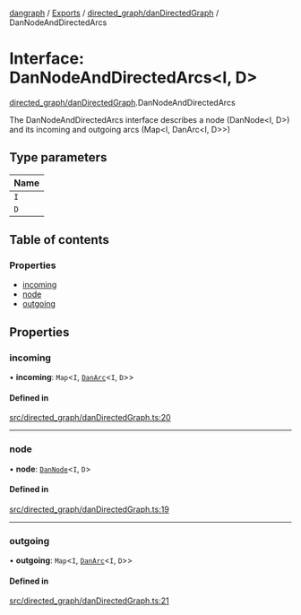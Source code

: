 [dangraph](../README.md) / [Exports](../modules.md) / [directed\_graph/danDirectedGraph](../modules/directed_graph_danDirectedGraph.md) / DanNodeAndDirectedArcs

# Interface: DanNodeAndDirectedArcs\<I, D\>

[directed\_graph/danDirectedGraph](../modules/directed_graph_danDirectedGraph.md).DanNodeAndDirectedArcs

The DanNodeAndDirectedArcs interface describes a node (DanNode<I, D>)
and its incoming and outgoing arcs (Map<I, DanArc<I, D>>)

## Type parameters

| Name |
| :------ |
| `I` |
| `D` |

## Table of contents

### Properties

- [incoming](directed_graph_danDirectedGraph.DanNodeAndDirectedArcs.md#incoming)
- [node](directed_graph_danDirectedGraph.DanNodeAndDirectedArcs.md#node)
- [outgoing](directed_graph_danDirectedGraph.DanNodeAndDirectedArcs.md#outgoing)

## Properties

### incoming

• **incoming**: `Map`\<`I`, [`DanArc`](undirected_graph_danUndirectedGraph._internal_.DanArc.md)\<`I`, `D`\>\>

#### Defined in

[src/directed_graph/danDirectedGraph.ts:20](https://github.com/evildead/DanGraph/blob/81ddea9/src/directed_graph/danDirectedGraph.ts#L20)

___

### node

• **node**: [`DanNode`](undirected_graph_danUndirectedGraph._internal_.DanNode.md)\<`I`, `D`\>

#### Defined in

[src/directed_graph/danDirectedGraph.ts:19](https://github.com/evildead/DanGraph/blob/81ddea9/src/directed_graph/danDirectedGraph.ts#L19)

___

### outgoing

• **outgoing**: `Map`\<`I`, [`DanArc`](undirected_graph_danUndirectedGraph._internal_.DanArc.md)\<`I`, `D`\>\>

#### Defined in

[src/directed_graph/danDirectedGraph.ts:21](https://github.com/evildead/DanGraph/blob/81ddea9/src/directed_graph/danDirectedGraph.ts#L21)

